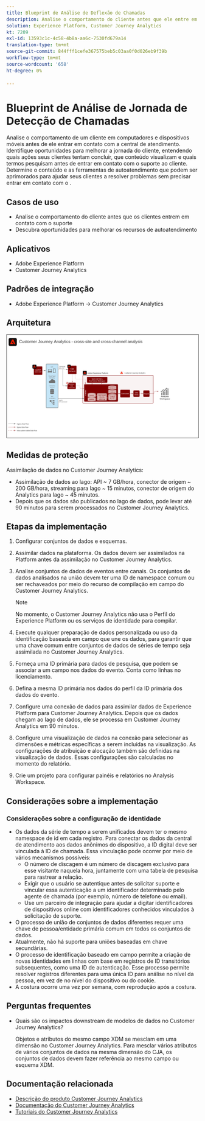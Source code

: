 ```yaml
---
title: Blueprint de Análise de Deflexão de Chamadas
description: Analise o comportamento do cliente antes que ele entre em contato com a central de atendimento.
solution: Experience Platform, Customer Journey Analytics
kt: 7209
exl-id: 13593c1c-4c58-4b8a-aa6c-7530fd679a14
translation-type: tm+mt
source-git-commit: 844fff1cefe367575beb5c03aa0f0d026eb9f39b
workflow-type: tm+mt
source-wordcount: '658'
ht-degree: 0%

---
```


# Blueprint de Análise de Jornada de Detecção de Chamadas

Analise o comportamento de um cliente em computadores e dispositivos móveis antes de ele entrar em contato com a central de atendimento. Identifique oportunidades para melhorar a jornada do cliente, entendendo quais ações seus clientes tentam concluir, que conteúdo visualizam e quais termos pesquisam antes de entrar em contato com o suporte ao cliente. Determine o conteúdo e as ferramentas de autoatendimento que podem ser aprimorados para ajudar seus clientes a resolver problemas sem precisar entrar em contato com o .

## Casos de uso

* Analise o comportamento do cliente antes que os clientes entrem em contato com o suporte
* Descubra oportunidades para melhorar os recursos de autoatendimento

## Aplicativos

* Adobe Experience Platform
* Customer Journey Analytics

## Padrões de integração

* Adobe Experience Platform → Customer Journey Analytics

## Arquitetura

<img src="assets/CJA.svg" alt="Arquitetura de referência para o Customer Journey Analytics Blueprint" style="border:1px solid #4a4a4a" />

## Medidas de proteção

Assimilação de dados no Customer Journey Analytics:

* Assimilação de dados ao lago: API ~ 7 GB/hora, conector de origem ~ 200 GB/hora, streaming para lago ~ 15 minutos, conector de origem do Analytics para lago ~ 45 minutos.
* Depois que os dados são publicados no lago de dados, pode levar até 90 minutos para serem processados no Customer Journey Analytics.

## Etapas da implementação

1. Configurar conjuntos de dados e esquemas.
1. Assimilar dados na plataforma.
Os dados devem ser assimilados na Platform antes da assimilação no Customer Journey Analytics.
1. Analise conjuntos de dados de eventos entre canais.
Os conjuntos de dados analisados na união devem ter uma ID de namespace comum ou ser rechaveados por meio do recurso de compilação em campo do Customer Journey Analytics. 

   >[!NOTE]
   >
   >No momento, o Customer Journey Analytics não usa o Perfil do Experience Platform ou os serviços de identidade para compilar.

1. Execute qualquer preparação de dados personalizada ou uso da identificação baseada em campo que une os dados, para garantir que uma chave comum entre conjuntos de dados de séries de tempo seja assimilada no Customer Journey Analytics.
1. Forneça uma ID primária para dados de pesquisa, que podem se associar a um campo nos dados do evento. Conta como linhas no licenciamento.
1. Defina a mesma ID primária nos dados do perfil da ID primária dos dados do evento.
1. Configure uma conexão de dados para assimilar dados de Experience Platform para Customer Journey Analytics. Depois que os dados chegam ao lago de dados, ele se processa em Customer Journey Analytics em 90 minutos.
1. Configure uma visualização de dados na conexão para selecionar as dimensões e métricas específicas a serem incluídas na visualização. As configurações de atribuição e alocação também são definidas na visualização de dados. Essas configurações são calculadas no momento do relatório.
1. Crie um projeto para configurar painéis e relatórios no Analysis Workspace.

## Considerações sobre a implementação

### Considerações sobre a configuração de identidade

* Os dados da série de tempo a serem unificados devem ter o mesmo namespace de id em cada registro. Para conectar os dados da central de atendimento aos dados anônimos do dispositivo, a ID digital deve ser vinculada à ID de chamada. Essa vinculação pode ocorrer por meio de vários mecanismos possíveis:
   * O número de discagem é um número de discagem exclusivo para esse visitante naquela hora, juntamente com uma tabela de pesquisa para rastrear a relação.
   * Exigir que o usuário se autentique antes de solicitar suporte e vincular essa autenticação a um identificador determinado pelo agente de chamada (por exemplo, número de telefone ou email).
   * Use um parceiro de integração para ajudar a digitar identificadores de dispositivos online com identificadores conhecidos vinculados à solicitação de suporte.
* O processo de união de conjuntos de dados diferentes requer uma chave de pessoa/entidade primária comum em todos os conjuntos de dados.
* Atualmente, não há suporte para uniões baseadas em chave secundárias.
* O processo de identificação baseado em campo permite a criação de novas identidades em linhas com base em registros de ID transitórios subsequentes, como uma ID de autenticação. Esse processo permite resolver registros diferentes para uma única ID para análise no nível da pessoa, em vez de no nível do dispositivo ou do cookie.
* A costura ocorre uma vez por semana, com reprodução após a costura.

## Perguntas frequentes

* Quais são os impactos downstream de modelos de dados no Customer Journey Analytics?

   Objetos e atributos do mesmo campo XDM se mesclam em uma dimensão no Customer Journey Analytics. Para mesclar vários atributos de vários conjuntos de dados na mesma dimensão do CJA, os conjuntos de dados devem fazer referência ao mesmo campo ou esquema XDM.

## Documentação relacionada

* [Descrição do produto Customer Journey Analytics](https://helpx.adobe.com/legal/product-descriptions/customer-journey-analytics.html)
* [Documentação do Customer Journey Analytics](https://experienceleague.adobe.com/docs/customer-journey-analytics.html)
* [Tutoriais do Customer Journey Analytics](https://experienceleague.adobe.com/docs/customer-journey-analytics-learn/tutorials/overview.html)
